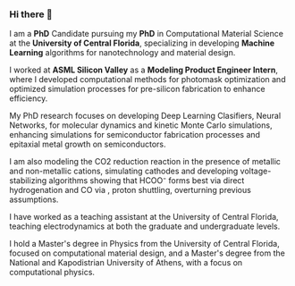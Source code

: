 ### Hi there 👋

I am a **PhD** Candidate pursuing my **PhD** in Computational Material Science at the **University of Central Florida**, specializing in developing **Machine Learning** algorithms for nanotechnology and material design. 

I worked at **ASML Silicon Valley** as a **Modeling Product Engineer Intern**, where I developed computational methods for photomask optimization and optimized simulation processes for pre-silicon fabrication to enhance efficiency.

My PhD research focuses on developing  Deep Learning Clasifiers, Neural Networks, for molecular dynamics and kinetic Monte Carlo simulations, enhancing simulations for semiconductor fabrication processes and epitaxial metal growth on semiconductors. 

I am also modeling the CO2 reduction reaction in the presence of metallic and non-metallic cations, simulating cathodes and developing voltage-stabilizing algorithms showing that HCOO⁻ forms best via direct hydrogenation and CO via , proton shuttling, overturning previous assumptions.

I have worked as a teaching assistant at the University of Central Florida, teaching electrodynamics at both the graduate and undergraduate levels.

I hold a Master's degree in Physics from the University of Central Florida, focused on computational material design, and a Master's degree from the National and Kapodistrian University of Athens, with a focus on computational physics.



<!--
**theodorosP/theodorosP** is a ✨ _special_ ✨ repository because its `README.md` (this file) appears on your GitHub profile.

Here are some ideas to get you started:

- 🔭 I’m currently working on ...
- 🌱 I’m currently learning ...
- 👯 I’m looking to collaborate on ...
- 🤔 I’m looking for help with ...
- 💬 Ask me about ...
- 📫 How to reach me: ...
- 😄 Pronouns: ...
- ⚡ Fun fact: ...
-->
